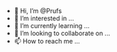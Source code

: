- 👋 Hi, I’m @Prufs
- 👀 I’m interested in ...
- 🌱 I’m currently learning ...
- 💞️ I’m looking to collaborate on ...
- 📫 How to reach me ...

<!---
Prufs/Prufs is a ✨ special ✨ repository because its `README.md` (this file) appears on your GitHub profile.
You can click the Preview link to take a look at your changes.
--->
